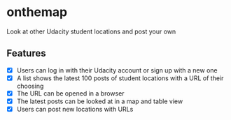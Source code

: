 # onthemap

Look at other Udacity student locations and post your own

## Features
- [x] Users can log in with their Udacity account or sign up with a new one
- [x] A list shows the latest 100 posts of student locations with a URL of their choosing
- [x] The URL can be opened in a browser
- [x] The latest posts can be looked at in a map and table view
- [x] Users can post new locations with URLs
